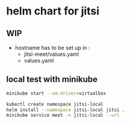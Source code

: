 # helm chart for jitsi

## WIP

- hostname has to be set up in :
  - jitsi-meet/values.yaml
  - values.yaml

## local test with minikube

```` sh
minikube start --vm-driver=virtualbox

kubectl create namespace jitsi-local
helm install --namespace jitsi-local jitsi . 
minikube service meet -n jitsi-local --url
````
